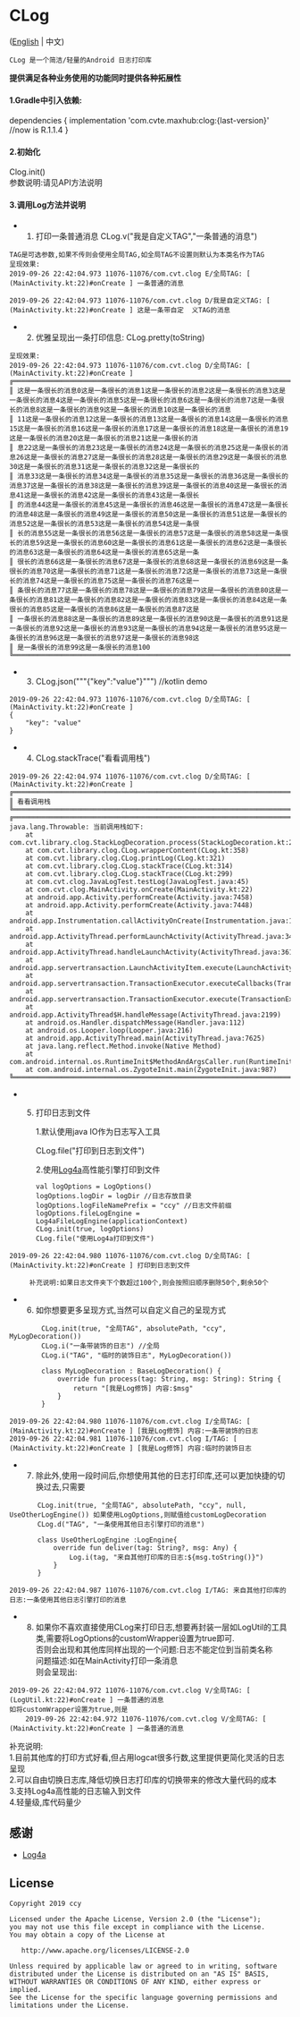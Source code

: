 # CLog

([English](README.md) | 中文)

    CLog 是一个简洁/轻量的Android 日志打印库

**提供满足各种业务使用的功能同时提供各种拓展性**

#### 1.Gradle中引入依赖:
dependencies {
    implementation 'com.cvte.maxhub:clog:{last-version}'  //now is R.1.1.4
}

#### 2.初始化
    
Clog.init()  
参数说明:请见API方法说明

#### 3.调用Log方法并说明
-    1. 打印一条普通消息 CLog.v("我是自定义TAG","一条普通的消息")
    
    TAG是可选参数,如果不传则会使用全局TAG,如全局TAG不设置则默认为本类名作为TAG
    呈现效果:
    2019-09-26 22:42:04.973 11076-11076/com.cvt.clog E/全局TAG: [ (MainActivity.kt:22)#onCreate ] 一条普通的消息

    2019-09-26 22:42:04.973 11076-11076/com.cvt.clog D/我是自定义TAG: [ (MainActivity.kt:22)#onCreate ] 这是一条带自定  义TAG的消息
    
-    2. 优雅呈现出一条打印信息: CLog.pretty(toString)

    呈现效果:
    2019-09-26 22:42:04.973 11076-11076/com.cvt.clog D/全局TAG: [ (MainActivity.kt:22)#onCreate ] 
    ╔═════════════════════════════════════════════════════════════════════════════════════════════════════════════════════════════════════════════════════════════════════════════════════════════════════════
    ║ 这是一条很长的消息0这是一条很长的消息1这是一条很长的消息2这是一条很长的消息3这是一条很长的消息4这是一条很长的消息5这是一条很长的消息6这是一条很长的消息7这是一条很长的消息8这是一条很长的消息9这是一条很长的消息10这是一条很长的消息
    ║ 11这是一条很长的消息12这是一条很长的消息13这是一条很长的消息14这是一条很长的消息15这是一条很长的消息16这是一条很长的消息17这是一条很长的消息18这是一条很长的消息19这是一条很长的消息20这是一条很长的消息21这是一条很长的消
    ║ 息22这是一条很长的消息23这是一条很长的消息24这是一条很长的消息25这是一条很长的消息26这是一条很长的消息27这是一条很长的消息28这是一条很长的消息29这是一条很长的消息30这是一条很长的消息31这是一条很长的消息32这是一条很长的
    ║ 消息33这是一条很长的消息34这是一条很长的消息35这是一条很长的消息36这是一条很长的消息37这是一条很长的消息38这是一条很长的消息39这是一条很长的消息40这是一条很长的消息41这是一条很长的消息42这是一条很长的消息43这是一条很长
    ║ 的消息44这是一条很长的消息45这是一条很长的消息46这是一条很长的消息47这是一条很长的消息48这是一条很长的消息49这是一条很长的消息50这是一条很长的消息51这是一条很长的消息52这是一条很长的消息53这是一条很长的消息54这是一条很
    ║ 长的消息55这是一条很长的消息56这是一条很长的消息57这是一条很长的消息58这是一条很长的消息59这是一条很长的消息60这是一条很长的消息61这是一条很长的消息62这是一条很长的消息63这是一条很长的消息64这是一条很长的消息65这是一条
    ║ 很长的消息66这是一条很长的消息67这是一条很长的消息68这是一条很长的消息69这是一条很长的消息70这是一条很长的消息71这是一条很长的消息72这是一条很长的消息73这是一条很长的消息74这是一条很长的消息75这是一条很长的消息76这是一
    ║ 条很长的消息77这是一条很长的消息78这是一条很长的消息79这是一条很长的消息80这是一条很长的消息81这是一条很长的消息82这是一条很长的消息83这是一条很长的消息84这是一条很长的消息85这是一条很长的消息86这是一条很长的消息87这是
    ║ 一条很长的消息88这是一条很长的消息89这是一条很长的消息90这是一条很长的消息91这是一条很长的消息92这是一条很长的消息93这是一条很长的消息94这是一条很长的消息95这是一条很长的消息96这是一条很长的消息97这是一条很长的消息98这
    ║ 是一条很长的消息99这是一条很长的消息100
    ╚═══════════════════════════════════════════════════════════════════════════════════════════════════════════════════════════════════════════════════
    
-    3. CLog.json("""{"key":"value"}""") //kotlin demo

    2019-09-26 22:42:04.973 11076-11076/com.cvt.clog D/全局TAG: [ (MainActivity.kt:22)#onCreate ] 
    {
        "key": "value"
    }
    
-    4. CLog.stackTrace("看看调用栈") 

    2019-09-26 22:42:04.974 11076-11076/com.cvt.clog D/全局TAG: [ (MainActivity.kt:22)#onCreate ] 
    ╔═══════════════════════════════════════════════════════════════════════════════════════
    ║ 看看调用栈
    ╚═══════════════════════════════════════════════════════════════════════════════════════
    ╔═══════════════════════════════════════════════════════════════════════════════════════
    java.lang.Throwable: 当前调用栈如下:
        at com.cvt.library.clog.StackLogDecoration.process(StackLogDecoration.kt:21)
        at com.cvt.library.clog.CLog.wrapperContent(CLog.kt:358)
        at com.cvt.library.clog.CLog.printLog(CLog.kt:321)
        at com.cvt.library.clog.CLog.stackTrace(CLog.kt:314)
        at com.cvt.library.clog.CLog.stackTrace(CLog.kt:299)
        at com.cvt.clog.JavaLogTest.testLog(JavaLogTest.java:45)
        at com.cvt.clog.MainActivity.onCreate(MainActivity.kt:22)
        at android.app.Activity.performCreate(Activity.java:7458)
        at android.app.Activity.performCreate(Activity.java:7448)
        at android.app.Instrumentation.callActivityOnCreate(Instrumentation.java:1286)
        at android.app.ActivityThread.performLaunchActivity(ActivityThread.java:3409)
        at android.app.ActivityThread.handleLaunchActivity(ActivityThread.java:3614)
        at android.app.servertransaction.LaunchActivityItem.execute(LaunchActivityItem.java:86)
        at android.app.servertransaction.TransactionExecutor.executeCallbacks(TransactionExecutor.java:108)
        at android.app.servertransaction.TransactionExecutor.execute(TransactionExecutor.java:68)
        at android.app.ActivityThread$H.handleMessage(ActivityThread.java:2199)
        at android.os.Handler.dispatchMessage(Handler.java:112)
        at android.os.Looper.loop(Looper.java:216)
        at android.app.ActivityThread.main(ActivityThread.java:7625)
        at java.lang.reflect.Method.invoke(Native Method)
        at com.android.internal.os.RuntimeInit$MethodAndArgsCaller.run(RuntimeInit.java:524)
        at com.android.internal.os.ZygoteInit.main(ZygoteInit.java:987)
    ╚═══════════════════════════════════════════════════════════════════════════════════════   

-    5. 打印日志到文件

        1.默认使用java IO作为日志写入工具
  
          CLog.file("打印到日志到文件") 
        

        2.使用[Log4a](https://github.com/pqpo/Log4a)高性能引擎打印到文件
        ```
        val logOptions = LogOptions()
        logOptions.logDir = logDir //日志存放目录
        logOptions.logFileNamePrefix = "ccy" //日志文件前缀
        logOptions.fileLogEngine = Log4aFileLogEngine(applicationContext)
        CLog.init(true, logOptions)
        CLog.file("使用Log4a打印到文件")
        ```
    2019-09-26 22:42:04.980 11076-11076/com.cvt.clog D/全局TAG: [ (MainActivity.kt:22)#onCreate ] 打印到日志到文件
  
         补充说明:如果日志文件夹下个数超过100个,则会按照旧顺序删除50个,剩余50个
        
-    6. 如你想要更多呈现方式,当然可以自定义自己的呈现方式
```
        CLog.init(true, "全局TAG", absolutePath, "ccy", MyLogDecoration())
        CLog.i("一条带装饰的日志") //全局
        CLog.i("TAG", "临时的装饰日志", MyLogDecoration())    

        class MyLogDecoration : BaseLogDecoration() {
            override fun process(tag: String, msg: String): String {
                return "[我是Log修饰] 内容:$msg"
            }
        }
```
     
    2019-09-26 22:42:04.980 11076-11076/com.cvt.clog I/全局TAG: [ (MainActivity.kt:22)#onCreate ] [我是Log修饰] 内容:一条带装饰的日志
    2019-09-26 22:42:04.981 11076-11076/com.cvt.clog I/TAG: [ (MainActivity.kt:22)#onCreate ] [我是Log修饰] 内容:临时的装饰日志
    
-    7. 除此外,使用一段时间后,你想使用其他的日志打印库,还可以更加快捷的切换过去,只需要
 ```
        CLog.init(true, "全局TAG", absolutePath, "ccy", null, UseOtherLogEngine()) 如果使用LogOptions,则赋值给customLogDecoration
        CLog.d("TAG", "一条使用其他日志引擎打印的消息")    

        class UseOtherLogEngine :LogEngine{
            override fun deliver(tag: String?, msg: Any) {
                Log.i(tag, "来自其他打印库的日志:${msg.toString()}")
            }
        }
 ```    
    2019-09-26 22:42:04.987 11076-11076/com.cvt.clog I/TAG: 来自其他打印库的日志:一条使用其他日志引擎打印的消息
 
-    8. 如果你不喜欢直接使用CLog来打印日志,想要再封装一层如LogUtil的工具类,需要将LogOptions的customWrapper设置为true即可.  
    否则会出现和其他库同样出现的一个问题:日志不能定位到当前类名称   
    问题描述:如在MainActivity打印一条消息   
    则会呈现出:   

    2019-09-26 22:42:04.972 11076-11076/com.cvt.clog V/全局TAG: [ (LogUtil.kt:22)#onCreate ] 一条普通的消息
    如将customWrapper设置为true,则是
        2019-09-26 22:42:04.972 11076-11076/com.cvt.clog V/全局TAG: [ (MainActivity.kt:22)#onCreate ] 一条普通的消息
    
补充说明:  
   1.目前其他库的打印方式好看,但占用logcat很多行数,这里提供更简化灵活的日志呈现  
   2.可以自由切换日志库,降低切换日志打印库的切换带来的修改大量代码的成本  
   3.支持Log4a高性能的日志输入到文件  
   4.轻量级,库代码量少  

## 感谢

- [Log4a](https://github.com/pqpo/Log4a)

## License

    Copyright 2019 ccy
    
    Licensed under the Apache License, Version 2.0 (the "License");
    you may not use this file except in compliance with the License.
    You may obtain a copy of the License at
    
       http://www.apache.org/licenses/LICENSE-2.0
    
    Unless required by applicable law or agreed to in writing, software
    distributed under the License is distributed on an "AS IS" BASIS,
    WITHOUT WARRANTIES OR CONDITIONS OF ANY KIND, either express or implied.
    See the License for the specific language governing permissions and
    limitations under the License.

